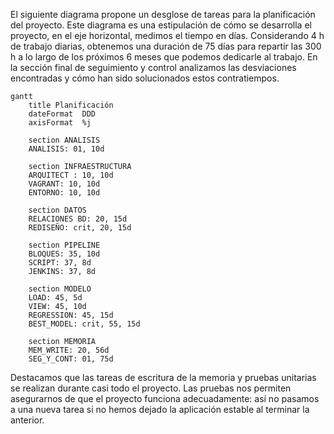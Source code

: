 
El siguiente diagrama propone un desglose de tareas para la planificación del proyecto. Este diagrama es una estipulación de cómo se desarrolla el proyecto, en el eje horizontal, medimos el tiempo en días. Considerando 4 h de trabajo diarias, obtenemos una duración de 75 días para repartir las 300 h a lo largo de los próximos 6 meses que podemos dedicarle al trabajo. En la sección final de seguimiento y control analizamos las desviaciones encontradas y cómo han sido solucionados estos contratiempos.

```mermaid
gantt
    title Planificación
    dateFormat  DDD
    axisFormat  %j
    
	section ANALISIS
    ANALISIS: 01, 10d
	
	section INFRAESTRUCTURA
    ARQUITECT : 10, 10d
    VAGRANT: 10, 10d
    ENTORNO: 10, 10d
    
	section DATOS
    RELACIONES BD: 20, 15d
    REDISEÑO: crit, 20, 15d
    
	section PIPELINE
    BLOQUES: 35, 10d
    SCRIPT: 37, 8d
    JENKINS: 37, 8d
    
    section MODELO
    LOAD: 45, 5d
    VIEW: 45, 10d
	REGRESSION: 45, 15d
    BEST_MODEL: crit, 55, 15d

	section MEMORIA
	MEM_WRITE: 20, 56d
    SEG_Y_CONT: 01, 75d
```

Destacamos que las tareas de escritura de la memoria y pruebas unitarias se realizan durante casi todo el proyecto. Las pruebas nos permiten asegurarnos de que el proyecto funciona adecuadamente: así no pasamos a una nueva tarea si no hemos dejado la aplicación estable al terminar la anterior.